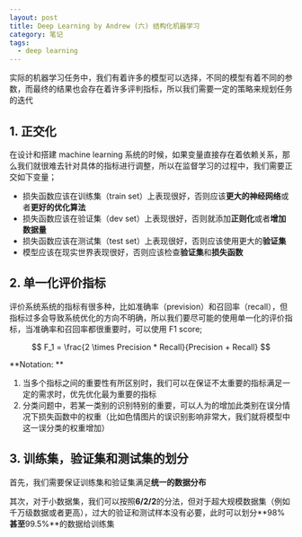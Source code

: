 ```yaml
---
layout: post
title: Deep Learning by Andrew (六) 结构化机器学习
category: 笔记
tags: 
  - deep learning
---
```



<style>
img{
    width: 60%;
    padding-left: 20%;
}
</style>



实际的机器学习任务中，我们有着许多的模型可以选择，不同的模型有着不同的参数，而最终的结果也会存在着许多评判指标，所以我们需要一定的策略来规划任务的迭代



## 1. 正交化

在设计和搭建 machine learning 系统的时候，如果变量直接存在着依赖关系，那么我们就很难去针对具体的指标进行调整，所以在监督学习的过程中，我们需要正交如下变量；

- 损失函数应该在训练集（train set）上表现很好，否则应该**更大的神经网络**或者**更好的优化算法**
- 损失函数应该在验证集（dev set）上表现很好，否则就添加**正则化**或者**增加数据量**
- 损失函数应该在测试集（test set）上表现很好，否则应该使用更大的**验证集**
- 模型应该在现实世界表现很好，否则应该检查**验证集**和**损失函数**



## 2. 单一化评价指标

评价系统系统的指标有很多种，比如准确率（prevision）和召回率（recall），但指标过多会导致系统优化的方向不明确，所以我们要尽可能的使用单一化的评价指标，当准确率和召回率都很重要时，可以使用 F1 score;


$$
F_1 = \frac{2 \times Precision * Recall}{Precision + Recall}
$$


**Notation: **

1. 当多个指标之间的重要性有所区别时，我们可以在保证不太重要的指标满足一定的需求时，优先优化最为重要的指标
2. 分类问题中，若某一类别的识别特别的重要，可以人为的增加此类别在误分情况下损失函数中的权重（比如色情图片的误识别影响非常大，我们就将模型中这一误分类的权重增加）



## 3. 训练集，验证集和测试集的划分

首先，我们需要保证训练集和验证集满足**统一的数据分布**

其次，对于小数据集，我们可以按照**6/2/2**的分法，但对于超大规模数据集（例如千万级数据或者更高），过大的验证和测试样本没有必要，此时可以划分**98%**甚至**99.5%**的数据给训练集



